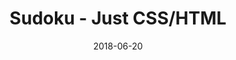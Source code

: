 ---
title: 'Sudoku - Just CSS/HTML'
description: 'Complete a sudoku puzzle without Javascript or server-side interaction.'
gametype: 'medium'
gameid: 30
date: 2018-06-20
tags: []
draft: false
type: 'games'
num19: [{'idx':1,'arr1':[1,2,3,4,5,6,7,8,9],'arr2':[1,2,3,4,5,6,7,8,9]},{'idx':2,'arr1':[1,2,3,4,5,6,7,8,9],'arr2':[1,2,3,4,5,6,7,8,9]},{'idx':3,'arr1':[1,2,3,4,5,6,7,8,9],'arr2':[1,2,3,4,5,6,7,8,9]},{'idx':4,'arr1':[1,2,3,4,5,6,7,8,9],'arr2':[1,2,3,4,5,6,7,8,9]},{'idx':5,'arr1':[1,2,3,4,5,6,7,8,9],'arr2':[1,2,3,4,5,6,7,8,9]},{'idx':6,'arr1':[1,2,3,4,5,6,7,8,9],'arr2':[1,2,3,4,5,6,7,8,9]},{'idx':7,'arr1':[1,2,3,4,5,6,7,8,9],'arr2':[1,2,3,4,5,6,7,8,9]},{'idx':8,'arr1':[1,2,3,4,5,6,7,8,9],'arr2':[1,2,3,4,5,6,7,8,9]},{'idx':9,'arr1':[1,2,3,4,5,6,7,8,9],'arr2':[1,2,3,4,5,6,7,8,9]}]
puzzle: [[0, 0, 0, 6, 7, 9, 0, 0, 0], [0, 0, 0, 0, 4, 0, 0, 0, 0], [0, 8, 0, 5, 1, 2, 0, 9, 0], [0, 0, 6, 2, 0, 7, 8, 0, 0], [4, 0, 0, 0, 6, 0, 0, 0, 9], [3, 0, 0, 0, 0, 0, 0, 0, 2], [1, 6, 0, 0, 0, 0, 0, 2, 8], [7, 0, 0, 0, 0, 0, 0, 0, 5], [0, 0, 9, 4, 0, 3, 7, 0, 0]]
layout: 'sudokucssstatic'
---